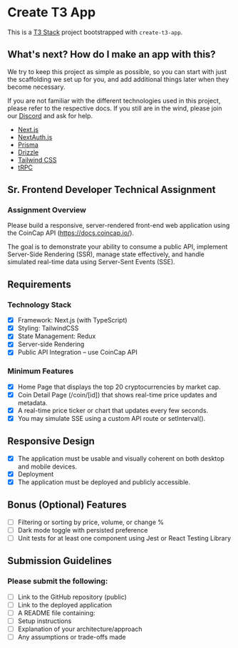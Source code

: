 # Create T3 App

This is a [T3 Stack](https://create.t3.gg/) project bootstrapped with `create-t3-app`.

## What's next? How do I make an app with this?

We try to keep this project as simple as possible, so you can start with just the scaffolding we set up for you, and add additional things later when they become necessary.

If you are not familiar with the different technologies used in this project, please refer to the respective docs. If you still are in the wind, please join our [Discord](https://t3.gg/discord) and ask for help.

- [Next.js](https://nextjs.org)
- [NextAuth.js](https://next-auth.js.org)
- [Prisma](https://prisma.io)
- [Drizzle](https://orm.drizzle.team)
- [Tailwind CSS](https://tailwindcss.com)
- [tRPC](https://trpc.io)

## Sr. Frontend Developer Technical Assignment

### Assignment Overview

Please build a responsive, server-rendered front-end web application using the CoinCap API (https://docs.coincap.io/).

The goal is to demonstrate your ability to consume a public API, implement Server-Side Rendering (SSR), manage state effectively, and handle simulated real-time data using Server-Sent Events (SSE).

## Requirements

### Technology Stack

- [x] Framework: Next.js (with TypeScript)
- [x] Styling: TailwindCSS
- [x] State Management: Redux
- [x] Server-side Rendering
- [x] Public API Integration – use CoinCap API

### Minimum Features

- [x] Home Page that displays the top 20 cryptocurrencies by market cap.
- [x] Coin Detail Page (/coin/[id]) that shows real-time price updates and metadata.
- [x] A real-time price ticker or chart that updates every few seconds.
- [x] You may simulate SSE using a custom API route or setInterval().

## Responsive Design

- [x] The application must be usable and visually coherent on both desktop and mobile devices.
- [x] Deployment
- [x] The application must be deployed and publicly accessible.

## Bonus (Optional) Features

- [ ] Filtering or sorting by price, volume, or change %
- [ ] Dark mode toggle with persisted preference
- [ ] Unit tests for at least one component using Jest or React Testing Library

## Submission Guidelines

### Please submit the following:

- [ ] Link to the GitHub repository (public)
- [ ] Link to the deployed application
- [ ] A README file containing:
- [ ] Setup instructions
- [ ] Explanation of your architecture/approach
- [ ] Any assumptions or trade-offs made
